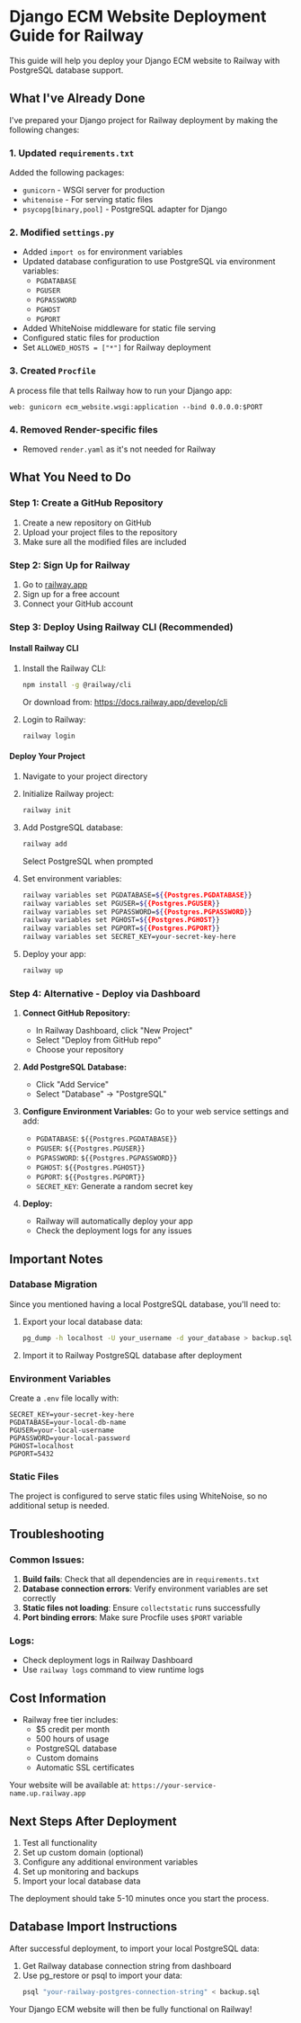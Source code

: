 # Django ECM Website Deployment Guide for Railway

This guide will help you deploy your Django ECM website to Railway with PostgreSQL database support.

## What I've Already Done

I've prepared your Django project for Railway deployment by making the following changes:

### 1. Updated `requirements.txt`
Added the following packages:
- `gunicorn` - WSGI server for production
- `whitenoise` - For serving static files
- `psycopg[binary,pool]` - PostgreSQL adapter for Django

### 2. Modified `settings.py`
- Added `import os` for environment variables
- Updated database configuration to use PostgreSQL via environment variables:
  - `PGDATABASE`
  - `PGUSER`
  - `PGPASSWORD`
  - `PGHOST`
  - `PGPORT`
- Added WhiteNoise middleware for static file serving
- Configured static files for production
- Set `ALLOWED_HOSTS = ["*"]` for Railway deployment

### 3. Created `Procfile`
A process file that tells Railway how to run your Django app:
```
web: gunicorn ecm_website.wsgi:application --bind 0.0.0.0:$PORT
```

### 4. Removed Render-specific files
- Removed `render.yaml` as it's not needed for Railway

## What You Need to Do

### Step 1: Create a GitHub Repository
1. Create a new repository on GitHub
2. Upload your project files to the repository
3. Make sure all the modified files are included

### Step 2: Sign Up for Railway
1. Go to [railway.app](https://railway.app)
2. Sign up for a free account
3. Connect your GitHub account

### Step 3: Deploy Using Railway CLI (Recommended)

#### Install Railway CLI
1. Install the Railway CLI:
   ```bash
   npm install -g @railway/cli
   ```
   Or download from: https://docs.railway.app/develop/cli

2. Login to Railway:
   ```bash
   railway login
   ```

#### Deploy Your Project
1. Navigate to your project directory
2. Initialize Railway project:
   ```bash
   railway init
   ```
3. Add PostgreSQL database:
   ```bash
   railway add
   ```
   Select PostgreSQL when prompted

4. Set environment variables:
   ```bash
   railway variables set PGDATABASE=${{Postgres.PGDATABASE}}
   railway variables set PGUSER=${{Postgres.PGUSER}}
   railway variables set PGPASSWORD=${{Postgres.PGPASSWORD}}
   railway variables set PGHOST=${{Postgres.PGHOST}}
   railway variables set PGPORT=${{Postgres.PGPORT}}
   railway variables set SECRET_KEY=your-secret-key-here
   ```

5. Deploy your app:
   ```bash
   railway up
   ```

### Step 4: Alternative - Deploy via Dashboard

1. **Connect GitHub Repository:**
   - In Railway Dashboard, click "New Project"
   - Select "Deploy from GitHub repo"
   - Choose your repository

2. **Add PostgreSQL Database:**
   - Click "Add Service"
   - Select "Database" → "PostgreSQL"

3. **Configure Environment Variables:**
   Go to your web service settings and add:
   - `PGDATABASE`: `${{Postgres.PGDATABASE}}`
   - `PGUSER`: `${{Postgres.PGUSER}}`
   - `PGPASSWORD`: `${{Postgres.PGPASSWORD}}`
   - `PGHOST`: `${{Postgres.PGHOST}}`
   - `PGPORT`: `${{Postgres.PGPORT}}`
   - `SECRET_KEY`: Generate a random secret key

4. **Deploy:**
   - Railway will automatically deploy your app
   - Check the deployment logs for any issues

## Important Notes

### Database Migration
Since you mentioned having a local PostgreSQL database, you'll need to:
1. Export your local database data:
   ```bash
   pg_dump -h localhost -U your_username -d your_database > backup.sql
   ```
2. Import it to Railway PostgreSQL database after deployment

### Environment Variables
Create a `.env` file locally with:
```
SECRET_KEY=your-secret-key-here
PGDATABASE=your-local-db-name
PGUSER=your-local-username
PGPASSWORD=your-local-password
PGHOST=localhost
PGPORT=5432
```

### Static Files
The project is configured to serve static files using WhiteNoise, so no additional setup is needed.

## Troubleshooting

### Common Issues:
1. **Build fails**: Check that all dependencies are in `requirements.txt`
2. **Database connection errors**: Verify environment variables are set correctly
3. **Static files not loading**: Ensure `collectstatic` runs successfully
4. **Port binding errors**: Make sure Procfile uses `$PORT` variable

### Logs:
- Check deployment logs in Railway Dashboard
- Use `railway logs` command to view runtime logs

## Cost Information
- Railway free tier includes:
  - $5 credit per month
  - 500 hours of usage
  - PostgreSQL database
  - Custom domains
  - Automatic SSL certificates

Your website will be available at: `https://your-service-name.up.railway.app`

## Next Steps After Deployment
1. Test all functionality
2. Set up custom domain (optional)
3. Configure any additional environment variables
4. Set up monitoring and backups
5. Import your local database data

The deployment should take 5-10 minutes once you start the process.

## Database Import Instructions

After successful deployment, to import your local PostgreSQL data:

1. Get Railway database connection string from dashboard
2. Use pg_restore or psql to import your data:
   ```bash
   psql "your-railway-postgres-connection-string" < backup.sql
   ```

Your Django ECM website will then be fully functional on Railway!

